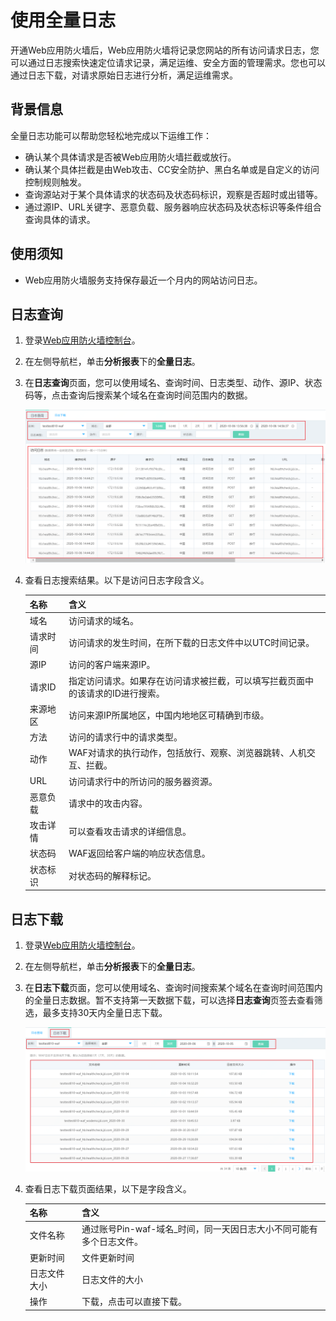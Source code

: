 # 使用全量日志

开通Web应用防火墙后，Web应用防火墙将记录您网站的所有访问请求日志，您可以通过日志搜索快速定位请求记录，满足运维、安全方面的管理需求。您也可以通过日志下载，对请求原始日志进行分析，满足运维需求。

## 背景信息

全量日志功能可以帮助您轻松地完成以下运维工作：

- 确认某个具体请求是否被Web应用防火墙拦截或放行。
- 确认某个具体拦截是由Web攻击、CC安全防护、黑白名单或是自定义的访问控制规则触发。
- 查询源站对于某个具体请求的状态码及状态码标识，观察是否超时或出错等。
- 通过源IP、URL关键字、恶意负载、服务器响应状态码及状态标识等条件组合查询具体的请求。

## 使用须知

- Web应用防火墙服务支持保存最近一个月内的网站访问日志。


## 日志查询

1. 登录[Web应用防火墙控制台](https://cloudwaf-console.jdcloud.com/overview/business)。

2. 在左侧导航栏，单击**分析报表**下的**全量日志**。

3. 在**日志查询**页面，您可以使用域名、查询时间、日志类型、动作、源IP、状态码等，点击查询后搜索某个域名在查询时间范围内的数据。

   ![image](../../../../image/WAF/statistics-image/12.Whole-Log-Query.png)

4. 查看日志搜索结果。以下是访问日志字段含义。

   | 名称     | 含义                                                         |
   | :------- | :----------------------------------------------------------- |
   | 域名     | 访问请求的域名。                                             |
   | 请求时间 | 访问请求的发生时间，在所下载的日志文件中以UTC时间记录。      |
   | 源IP     | 访问的客户端来源IP。                                         |
   | 请求ID   | 指定访问请求。如果存在访问请求被拦截，可以填写拦截页面中的该请求的ID进行搜索。 |
   | 来源地区 | 访问来源IP所属地区，中国内地地区可精确到市级。               |
   | 方法     | 访问的请求行中的请求类型。                                   |
   | 动作     | WAF对请求的执行动作，包括放行、观察、浏览器跳转、人机交互、拦截。 |
   | URL      | 访问请求行中的所访问的服务器资源。                           |
   | 恶意负载 | 请求中的攻击内容。                                           |
   | 攻击详情 | 可以查看攻击请求的详细信息。                                 |
   | 状态码   | WAF返回给客户端的响应状态信息。                              |
   | 状态标识 | 对状态码的解释标记。                                         |




## 日志下载

1. 登录[Web应用防火墙控制台](https://cloudwaf-console.jdcloud.com/overview/business)。

2. 在左侧导航栏，单击**分析报表**下的**全量日志**。

3. 在**日志下载**页面，您可以使用域名、查询时间搜索某个域名在查询时间范围内的全量日志数据。暂不支持第一天数据下载，可以选择**日志查询**页签去查看筛选，最多支持30天内全量日志下载。

   ![image](../../../../image/WAF/statistics-image/13.Whole-Log-Download.png)

4. 查看日志下载页面结果，以下是字段含义。

   | 名称         | 含义                                                         |
   | :----------- | :----------------------------------------------------------- |
   | 文件名称     | 通过账号Pin-waf-域名_时间，同一天因日志大小不同可能有多个日志文件。 |
   | 更新时间     | 文件更新时间                                                 |
   | 日志文件大小 | 日志文件的大小                                               |
   | 操作         | 下载，点击可以直接下载。                                     |

